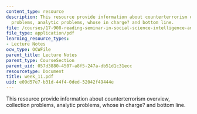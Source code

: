 ```yaml
---
content_type: resource
description: This resource provide information about counterterrorism overview, collection
  problems, analytic problems, whose in charge? and bottom line.
file: /courses/17-908-reading-seminar-in-social-science-intelligence-and-national-security-fall-2005/e09d57e7b31d44f40ded52042f49444e_week_11.pdf
file_type: application/pdf
learning_resource_types:
- Lecture Notes
ocw_type: OCWFile
parent_title: Lecture Notes
parent_type: CourseSection
parent_uid: 057d3880-4507-a8f5-247a-db51d1c31ecc
resourcetype: Document
title: week_11.pdf
uid: e09d57e7-b31d-44f4-0ded-52042f49444e
---
```

This resource provide information about counterterrorism overview, collection problems, analytic problems, whose in charge? and bottom line.


